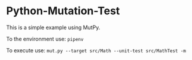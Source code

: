 # Python-Mutation-Test
This is a simple example using MutPy.

To the environment use: ```pipenv```

To execute use: ```mut.py --target src/Math --unit-test src/MathTest -m```
